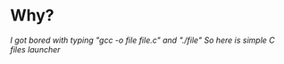 # Why?
*I got bored with typing "gcc -o file file.c" and "./file"*
*So here is simple C files launcher*
